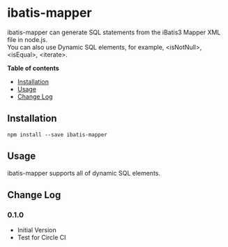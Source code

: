 # ibatis-mapper #

ibatis-mapper can generate SQL statements from the iBatis3 Mapper XML file in node.js. <br>
You can also use Dynamic SQL elements, for example, &lt;isNotNull&gt;, &lt;isEqual&gt;, &lt;iterate&gt;.

__Table of contents__

 - [Installation](#installation)
 - [Usage](#usage)
 - [Change Log](#change-log)

## Installation ##

```
npm install --save ibatis-mapper
```

## Usage ##
ibatis-mapper supports all of dynamic SQL elements.<br>

## Change Log ##

### 0.1.0 ###

* Initial Version
* Test for Circle CI
